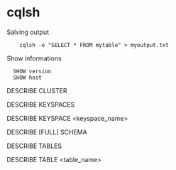 
# cqlsh

Salving output

        cqlsh -e "SELECT * FROM mytable" > myoutput.txt

Show informations

      SHOW version
      SHOW host


DESCRIBE CLUSTER

DESCRIBE KEYSPACES

DESCRIBE KEYSPACE <keyspace_name>

DESCRIBE [FULL] SCHEMA

DESCRIBE TABLES

DESCRIBE TABLE <table_name>
